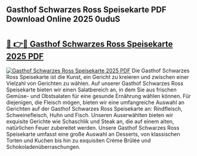 ## Gasthof Schwarzes Ross Speisekarte PDF Download Online 2025 0uduS

# <h2><a href="http://gce6zfx.nevu.top/?p=Gasthof+Schwarzes+Ross+Speisekarte">🔗 👉🔴 Gasthof Schwarzes Ross Speisekarte 2025 PDF</a></h2>

[![Gasthof Schwarzes Ross Speisekarte 2025 PDF](https://i.imgur.com/dBaPXMq.png)](http://gce6zfx.nevu.top/?p=Gasthof+Schwarzes+Ross+Speisekarte)
Die Gasthof Schwarzes Ross Speisekarte ist die Kunst, ein Gericht zu kreieren und zwischen einer Vielzahl von Gerichten zu wählen. Auf unserer Gasthof Schwarzes Ross Speisekarte bieten wir einen Salatbereich an, in dem Sie aus frischen Gemüse- und Obstsalaten für eine gesunde Ernährung wählen können. Für diejenigen, die Fleisch mögen, bieten wir eine umfangreiche Auswahl an Gerichten auf der Gasthof Schwarzes Ross Speisekarte an: Rindfleisch, Schweinefleisch, Huhn und Fisch. Unseren Auserwählten bieten wir exquisite Gerichte wie Schaschlik und Steak an, die auf einem alten, natürlichen Feuer zubereitet werden. Unsere Gasthof Schwarzes Ross Speisekarte umfasst eine große Auswahl an Desserts, von klassischen Torten und Kuchen bis hin zu exquisiten Crème Brûlée und Schokoladenüberraschungen.
